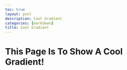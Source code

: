 ```yaml
---
toc: true
layout: post
description: Cool Gradient
categories: [markdown]
title: Cool Gradient
---
```

<style>
body {
  background-image: url('https://dashpen.github.io/blog/images/cool-gradient.jpg');
  background-repeat: no-repeat;
  background-attachment: fixed;
  background-size: cover;
}
</style>

# This Page Is To Show A Cool Gradient!